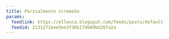 ```yaml
---
title: Parzialmente scremato
params:
  feedlink: https://elleuca.blogspot.com/feeds/posts/default
  feedid: 2131271bee5ee3f36b1f4b09bd26fa2a
---
```

